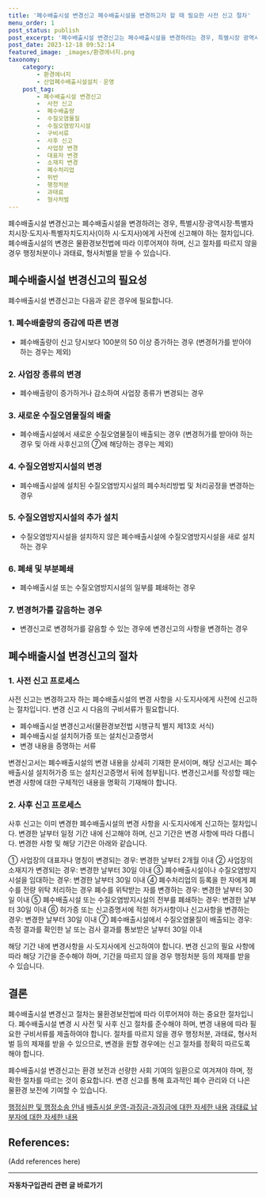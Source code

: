 ```yaml
---
title: '폐수배출시설 변경신고 폐수배출시설을 변경하고자 할 때 필요한 사전 신고 절차'
menu_order: 1
post_status: publish
post_excerpt: '폐수배출시설 변경신고는 폐수배출시설을 변경하려는 경우, 특별시장 광역시장 특별자치시장 도지사 특별자치도지사 이하 시 도지사 에게 사전에 신고해야 하는 절차입니다. 폐수배출시설의 변경은 물환경보전법에 따라 이루어져야 하며, 신고 절차를 따르지 않을 경우 행정처분이나 과태료, 형사처벌을 받을 수 있습니다.'
post_date: 2023-12-18 09:52:14
featured_image: _images/환경에너지.png
taxonomy:
    category:
        - 환경에너지
        - 산업폐수배출시설설치ㆍ운영
    post_tag:
        - 폐수배출시설 변경신고
        -  사전 신고
        -  폐수배출량
        -  수질오염물질
        -  수질오염방지시설
        -  구비서류
        -  사후 신고
        -  사업장 변경
        -  대표자 변경
        -  소재지 변경
        -  폐수처리업
        -  위반
        -  행정처분
        -  과태료
        -  형사처벌
---
```



폐수배출시설 변경신고는 폐수배출시설을 변경하려는 경우, 특별시장·광역시장·특별자치시장·도지사·특별자치도지사(이하 시·도지사)에게 사전에 신고해야 하는 절차입니다. 폐수배출시설의 변경은 물환경보전법에 따라 이루어져야 하며, 신고 절차를 따르지 않을 경우 행정처분이나 과태료, 형사처벌을 받을 수 있습니다.

## 폐수배출시설 변경신고의 필요성

폐수배출시설 변경신고는 다음과 같은 경우에 필요합니다.

### 1. 폐수배출량의 증감에 따른 변경

- 폐수배출량이 신고 당시보다 100분의 50 이상 증가하는 경우 (변경허가를 받아야 하는 경우는 제외)

### 2. 사업장 종류의 변경

- 폐수배출량이 증가하거나 감소하여 사업장 종류가 변경되는 경우

### 3. 새로운 수질오염물질의 배출

- 폐수배출시설에서 새로운 수질오염물질이 배출되는 경우 (변경허가를 받아야 하는 경우 및 아래 사후신고의 ⑦에 해당하는 경우는 제외)

### 4. 수질오염방지시설의 변경

- 폐수배출시설에 설치된 수질오염방지시설의 폐수처리방법 및 처리공정을 변경하는 경우

### 5. 수질오염방지시설의 추가 설치

- 수질오염방지시설을 설치하지 않은 폐수배출시설에 수질오염방지시설을 새로 설치하는 경우

### 6. 폐쇄 및 부분폐쇄

- 폐수배출시설 또는 수질오염방지시설의 일부를 폐쇄하는 경우

### 7. 변경허가를 갈음하는 경우

- 변경신고로 변경허가를 갈음할 수 있는 경우에 변경신고의 사항을 변경하는 경우

## 폐수배출시설 변경신고의 절차

### 1. 사전 신고 프로세스

사전 신고는 변경하고자 하는 폐수배출시설의 변경 사항을 시·도지사에게 사전에 신고하는 절차입니다. 변경 신고 시 다음의 구비서류가 필요합니다.

- 폐수배출시설 변경신고서(물환경보전법 시행규칙 별지 제13호 서식)
- 폐수배출시설 설치허가증 또는 설치신고증명서
- 변경 내용을 증명하는 서류

변경신고서는 폐수배출시설의 변경 내용을 상세히 기재한 문서이며, 해당 신고서는 폐수배출시설 설치허가증 또는 설치신고증명서 뒤에 첨부됩니다. 변경신고서를 작성할 때는 변경 사항에 대한 구체적인 내용을 명확히 기재해야 합니다.

### 2. 사후 신고 프로세스

사후 신고는 이미 변경한 폐수배출시설의 변경 사항을 시·도지사에게 신고하는 절차입니다. 변경한 날부터 일정 기간 내에 신고해야 하며, 신고 기간은 변경 사항에 따라 다릅니다. 변경한 사항 및 해당 기간은 아래와 같습니다.

① 사업장의 대표자나 명칭이 변경되는 경우: 변경한 날부터 2개월 이내
② 사업장의 소재지가 변경되는 경우: 변경한 날부터 30일 이내
③ 폐수배출시설이나 수질오염방지시설을 임대하는 경우: 변경한 날부터 30일 이내
④ 폐수처리업의 등록을 한 자에게 폐수를 전량 위탁 처리하는 경우 폐수를 위탁받는 자를 변경하는 경우: 변경한 날부터 30일 이내
⑤ 폐수배출시설 또는 수질오염방지시설의 전부를 폐쇄하는 경우: 변경한 날부터 30일 이내
⑥ 허가증 또는 신고증명서에 적힌 허가사항이나 신고사항을 변경하는 경우: 변경한 날부터 30일 이내
⑦ 폐수배출시설에서 수질오염물질이 배출되는 경우: 측정 결과를 확인한 날 또는 검사 결과를 통보받은 날부터 30일 이내

해당 기간 내에 변경사항을 시·도지사에게 신고하여야 합니다. 변경 신고의 필요 사항에 따라 해당 기간을 준수해야 하며, 기간을 따르지 않을 경우 행정처분 등의 제재를 받을 수 있습니다.

## 결론

폐수배출시설 변경신고 절차는 물환경보전법에 따라 이루어져야 하는 중요한 절차입니다. 폐수배출시설 변경 시 사전 및 사후 신고 절차를 준수해야 하며, 변경 내용에 따라 필요한 구비서류를 제출하여야 합니다. 절차를 따르지 않을 경우 행정처분, 과태료, 형사처벌 등의 제재를 받을 수 있으므로, 변경을 원할 경우에는 신고 절차를 정확히 따르도록 해야 합니다.

폐수배출시설 변경신고는 환경 보전과 선량한 사회 기여의 일환으로 여겨져야 하며, 정확한 절차를 따르는 것이 중요합니다. 변경 신고를 통해 효과적인 폐수 관리와 더 나은 물환경 보전에 기여할 수 있습니다.

[행정심판 및 행정소송 안내](https://example.com)
[배출시설 운영-과징금-과징금에 대한 자세한 내용](https://example.com)
[과태료 납부자에 대한 자세한 내용](https://example.com)

## References:

(Add references here)
<!-- wp:separator -->
<hr class="wp-block-separator has-alpha-channel-opacity"/>
<!-- /wp:separator -->

<!-- wp:group {"backgroundColor":"base","layout":{"type":"constrained"}} -->
<div class="wp-block-group has-base-background-color has-background"><!-- wp:paragraph {"align":"center","fontSize":"medium"} -->
<p class="has-text-align-center has-large-font-size"><strong>자동차구입관리 관련 글 바로가기</strong></p>
<!-- /wp:paragraph -->


<!-- wp:latest-posts
{"categories":[{"id":3655,"count":19,"description":"","link":"https://uknowlaw.com/category/%ec%9e%90%eb%8f%99%ec%b0%a8%ea%b5%ac%ec%9e%85%ea%b4%80%eb%a6%ac/","name":"자동차구입관리","slug":"자동차구입관리","taxonomy":"category","parent":0,"meta":[],"_links":{"self":[{"href":"https://uknowlaw.com/wp-json/wp/v2/categories/3655"}],"collection":[{"href":"https://uknowlaw.com/wp-json/wp/v2/categories"}],"about":[{"href":"https://uknowlaw.com/wp-json/wp/v2/taxonomies/category"}],"wp:post_type":[{"href":"https://uknowlaw.com/wp-json/wp/v2/posts?categories=3655"}],"curies":[{"name":"wp","href":"https://api.w.org/{rel}","templated":true}]}}],"postsToShow":100,"excerptLength":28,"postLayout":"grid","columns":2,"featuredImageAlign":"left","featuredImageSizeSlug":"large","fontSize":"small"} /--></div>
<!-- /wp:group -->